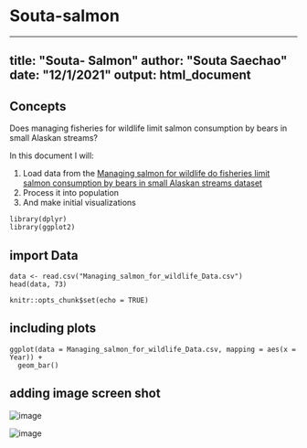 # Souta-salmon
---
title: "Souta- Salmon"
author: "Souta Saechao"
date: "12/1/2021"
output: html_document
---

## Concepts

Does managing fisheries for wildlife limit salmon consumption by bears in small Alaskan streams?

In this document I will:

1. Load data from the [Managing salmon for wildlife do fisheries limit salmon consumption by bears in small Alaskan streams dataset](https://figshare.com/articles/dataset/Managing_salmon_for_wildlife_do_fisheries_limit_salmon_consumption_by_bears_in_small_Alaskan_streams_/10315925)
2. Process it into population
3. And make initial visualizations

```{r, message=FALSE}
library(dplyr)
library(ggplot2)
```

## import Data

```{r cache=TRUE}
data <- read.csv("Managing_salmon_for_wildlife_Data.csv")
head(data, 73)
```

```{r setup, include=FALSE}
knitr::opts_chunk$set(echo = TRUE)
```
## including plots

```{r}
ggplot(data = Managing_salmon_for_wildlife_Data.csv, mapping = aes(x = Year)) +
  geom_bar()
```

## adding image screen shot

![image](https://www.alaskatourjobs.com/wp-content/uploads/2017/06/Copper_River_Salmon_Facts.jpg)


![image](https://d3i6fh83elv35t.cloudfront.net/static/2018/11/fat-bears_GettyImages-966223700-1024x683.jpg)




